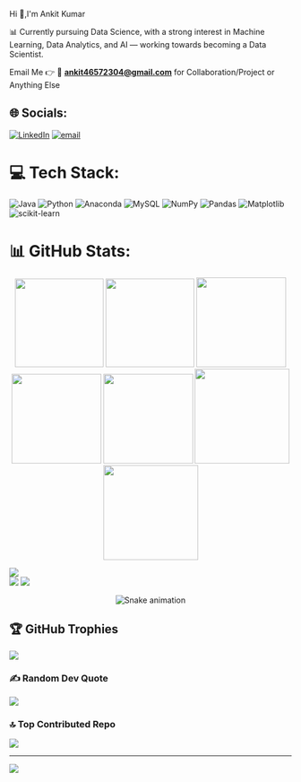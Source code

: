 Hi 👋,I'm Ankit Kumar

📊 Currently pursuing Data Science, with a strong interest in Machine Learning, Data Analytics, and AI — working towards becoming a Data Scientist.

Email Me 👉 📧 **ankit46572304@gmail.com** for Collaboration/Project  or Anything Else
<!--
**Ankitdb04/Ankitdb04** is a ✨ _special_ ✨ repository because its `README.md` (this file) appears on your GitHub profile.

Here are some ideas to get you started:

- 🔭 I’m currently working on ...
- 🌱 I’m currently learning ...
- 👯 I’m looking to collaborate on ...
- 🤔 I’m looking for help with ...
- 💬 Ask me about ...
- 📫 How to reach me: ...
- 😄 Pronouns: ...
- ⚡ Fun fact: ...
-->

## 🌐 Socials:
[![LinkedIn](https://img.shields.io/badge/LinkedIn-%230077B5.svg?logo=linkedin&logoColor=white)](https://linkedin.com/in/ankit-kumar-008843296) [![email](https://img.shields.io/badge/Email-D14836?logo=gmail&logoColor=white)](mailto:ankit46572304@gmail.com) 

# 💻 Tech Stack:
![Java](https://img.shields.io/badge/java-%23ED8B00.svg?style=for-the-badge&logo=openjdk&logoColor=white) ![Python](https://img.shields.io/badge/python-3670A0?style=for-the-badge&logo=python&logoColor=ffdd54) ![Anaconda](https://img.shields.io/badge/Anaconda-%2344A833.svg?style=for-the-badge&logo=anaconda&logoColor=white) ![MySQL](https://img.shields.io/badge/mysql-4479A1.svg?style=for-the-badge&logo=mysql&logoColor=white) ![NumPy](https://img.shields.io/badge/numpy-%23013243.svg?style=for-the-badge&logo=numpy&logoColor=white) ![Pandas](https://img.shields.io/badge/pandas-%23150458.svg?style=for-the-badge&logo=pandas&logoColor=white) ![Matplotlib](https://img.shields.io/badge/Matplotlib-%23ffffff.svg?style=for-the-badge&logo=Matplotlib&logoColor=black) ![scikit-learn](https://img.shields.io/badge/scikit--learn-%23F7931E.svg?style=for-the-badge&logo=scikit-learn&logoColor=white)
# 📊 GitHub Stats:

<div align="center">

<img height="158em" src="https://github-profile-summary-cards.vercel.app/api/cards/profile-details?username=ankitdb04&theme=radical">
<img height="158em" src="https://github-profile-summary-cards.vercel.app/api/cards/stats?username=ankitdb04&theme=radical">
<img height="160em" src="https://github-profile-summary-cards.vercel.app/api/cards/repos-per-language?username=ankitdb04&theme=radical">
<img height="160em" src="https://github-profile-summary-cards.vercel.app/api/cards/most-commit-language?username=ankitdb04&theme=radical">
<img height="160em" src="https://github-profile-summary-cards.vercel.app/api/cards/productive-time?username=ankitdb04&theme=radical&utcOffset=8">
<img height="169em" src="https://github-readme-stats.vercel.app/api?username=ankitdb04&theme=radical&hide_border=false&include_all_commits=false&count_private=false">
<img height="169em" src="https://github-readme-streak-stats.herokuapp.com/?user=ankitdb04&theme=radical">

</div>

![](https://github-readme-stats.vercel.app/api/top-langs/?username=ankitdb04&theme=dark&hide_border=false&include_all_commits=true&count_private=true&layout=compact)<br>
![](https://github-readme-stats.vercel.app/api?username=ankitdb04&theme=dark&hide_border=false&include_all_commits=true&count_private=true)
![](https://github-readme-streak-stats.herokuapp.com/?user=ankitdb04&theme=dark&hide_border=false)
<!-- Snake Game Repo View -->

<div align="center">
  <img src="https://profile-readme-generator.com/assets/snake.svg" alt="Snake animation" />
</div>

## 🏆 GitHub Trophies
![](https://github-profile-trophy.vercel.app/?username=Ankitdb04&theme=radical&no-frame=false&no-bg=true&margin-w=4)

### ✍️ Random Dev Quote
![](https://quotes-github-readme.vercel.app/api?type=horizontal&theme=radical)

### 🔝 Top Contributed Repo
![](https://github-contributor-stats.vercel.app/api?username=Ankitdb04&limit=5&theme=dark&combine_all_yearly_contributions=true)

---
[![](https://visitcount.itsvg.in/api?id=Ankitdb04&icon=0&color=0)](https://visitcount.itsvg.in)

<!-- Proudly created with GPRM ( https://gprm.itsvg.in ) -->
